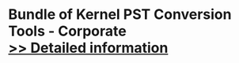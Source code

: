 # Bundle of Kernel PST Conversion Tools - Corporate<br />[>> Detailed information](https://secure.element5.com/esales/product.html?productid=300608966&affiliateid=200057808)